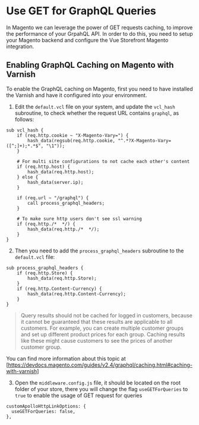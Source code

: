 # Use GET for GraphQL Queries

In Magento we can leverage the power of GET requests caching, to improve the performance of your GrpahQL API. In order to do this, you need to setup your Magento backend and configure the Vue Storefront Magento integration. 

## Enabling GraphQL Caching on Magento with Varnish

To enable the GraphQL caching on Magento, first you need to have installed the Varnish and have it configured into your environment.

1. Edit the `default.vcl` file on your system, and update the `vcl_hash` subroutine, to check whether the request URL contains `graphql`, as follows:
```
sub vcl_hash {
    if (req.http.cookie ~ "X-Magento-Vary=") {
        hash_data(regsub(req.http.cookie, "^.*?X-Magento-Vary=([^;]+);*.*$", "\1"));
    }

    # For multi site configurations to not cache each other's content
    if (req.http.host) {
        hash_data(req.http.host);
    } else {
        hash_data(server.ip);
    }

    if (req.url ~ "/graphql") {
        call process_graphql_headers;
    }

    # To make sure http users don't see ssl warning
    if (req.http./*  */) {
        hash_data(req.http./*  */);
    }
}
```
2. Then you need to add the `process_graphql_headers` subroutine to the `default.vcl` file:
```
sub process_graphql_headers {
    if (req.http.Store) {
        hash_data(req.http.Store);
    }
    if (req.http.Content-Currency) {
        hash_data(req.http.Content-Currency);
    }
}
```
> Query results should not be cached for logged in customers, because it cannot be guaranteed that these results are applicable to all customers. For example, you can create multiple customer groups and set up different product prices for each group. Caching results like these might cause customers to see the prices of another customer group.

You can find more information about this topic at [https://devdocs.magento.com/guides/v2.4/graphql/caching.html#caching-with-varnish]

3. Open the `middleware.config.js` file, it should be located on the root folder of your store, there you will change the flag `useGETForQueries` to `true` to enable the usage of GET request for queries

```
customApolloHttpLinkOptions: {
  useGETForQueries: false,
},
```
